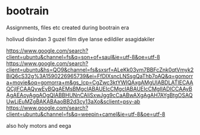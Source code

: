 # bootrain
Assignments, files etc created during bootrain era

holivud disindan 3 guzel film diye lanse edildiler asagidakiler

https://www.google.com/search?client=ubuntu&channel=fs&q=son+of+saul&ie=utf-8&oe=utf-8
https://www.google.com/search?client=ubuntu&hs=QO9&channel=fs&sxsrf=ALeKk03vm7BBFcZnk0qtVmyk2BiQ6cS32g%3A1590226965739&ei=FfDIXsncLNSsgQaThb7oAQ&q=gomorra+movie&oq=gomorra+m&gs_lcp=CgZwc3ktYWIQAxgAMgUIABDLATIECAAQCjIFCAAQywEyBQgAEMsBMgcIABAUEIcCMgcIABAUEIcCMgIIADICCAAyBAgAEAoyAggAOgQIABBHUNnCAliSxwJgg9cCaABwAXgAgAH7AYgBtgOSAQUwLjEuMZgBAKABAaoBB2d3cy13aXo&sclient=psy-ab
https://www.google.com/search?client=ubuntu&channel=fs&q=weepin+camel&ie=utf-8&oe=utf-8

also holy motors and eega
